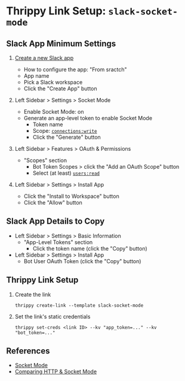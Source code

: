 # Thrippy Link Setup: `slack-socket-mode`

## Slack App Minimum Settings

1. [Create a new Slack app](https://api.slack.com/apps?new_app=1)

   - How to configure the app: "From sractch"
   - App name
   - Pick a Slack workspace
   - Click the "Create App" button

2. Left Sidebar > Settings > Socket Mode

   - Enable Socket Mode: on
   - Generate an app-level token to enable Socket Mode
     - Token name
     - Scope: [`connections:write`](https://docs.slack.dev/reference/scopes/connections.write)
     - Click the "Generate" button

3. Left Sidebar > Features > OAuth & Permissions

   - "Scopes" section
     - Bot Token Scopes > click the "Add an OAuth Scope" button
     - Select (at least) [`users:read`](https://docs.slack.dev/reference/scopes/users.read)

4. Left Sidebar > Settings > Install App

   - Click the "Install to Workspace" button
   - Click the "Allow" button

## Slack App Details to Copy

- Left Sidebar > Settings > Basic Information
  - "App-Level Tokens" section
    - Click the token name (click the "Copy" button)
- Left Sidebar > Settings > Install App
  - Bot User OAuth Token (click the "Copy" button)

## Thrippy Link Setup

1. Create the link

   ```shell
   thrippy create-link --template slack-socket-mode
   ```

2. Set the link's static credentials

   ```shell
   thrippy set-creds <link ID> --kv "app_token=..." --kv "bot_token=..."
   ```

## References

- [Socket Mode](https://docs.slack.dev/apis/events-api/using-socket-mode)
- [Comparing HTTP & Socket Mode](https://docs.slack.dev/apis/events-api/comparing-http-socket-mode)
